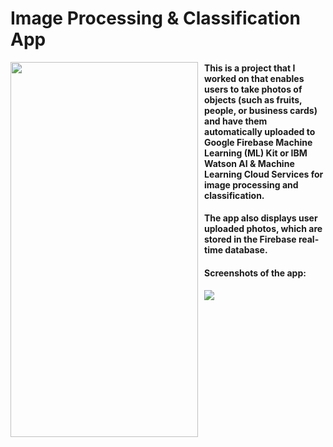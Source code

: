 # Image Processing & Classification App


<img src="https://i.imgur.com/nBdJYKB.png"  style="float: left; margin-right: 10px;" width="300" height="600">  </img>

#### This is a project that I worked on that enables users to take photos of objects (such as fruits, people, or business cards) and have them automatically uploaded to Google Firebase Machine Learning (ML) Kit or IBM Watson AI & Machine Learning Cloud Services for image processing and classification.
#### The app also displays user uploaded photos, which are stored in the Firebase real-time database.

#### Screenshots of the app:

<img src="https://i.imgur.com/ab3KO3a.png">  </img>

